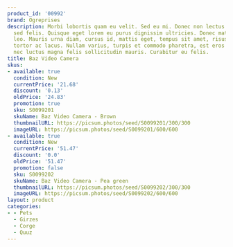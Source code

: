 ```yaml
---
product_id: '00992'
brand: Ogreprises
description: Morbi lobortis quam eu velit. Sed eu mi. Donec non lectus. Vestibulum
  sed felis. Quisque eget lorem eu purus dignissim ultricies. Donec mattis semper
  leo. Mauris urna diam, cursus id, mattis eget, tempus sit amet, risus. Donec vestibulum
  tortor ac lacus. Nullam varius, turpis et commodo pharetra, est eros bibendum elit,
  nec luctus magna felis sollicitudin mauris. Curabitur eu felis.
title: Baz Video Camera
skus:
- available: true
  condition: New
  currentPrice: '21.68'
  discount: '0.13'
  oldPrice: '24.83'
  promotion: true
  sku: S0099201
  skuName: Baz Video Camera - Brown
  thumbnailURL: https://picsum.photos/seed/S0099201/300/300
  imageURL: https://picsum.photos/seed/S0099201/600/600
- available: true
  condition: New
  currentPrice: '51.47'
  discount: '0.0'
  oldPrice: '51.47'
  promotion: false
  sku: S0099202
  skuName: Baz Video Camera - Pea green
  thumbnailURL: https://picsum.photos/seed/S0099202/300/300
  imageURL: https://picsum.photos/seed/S0099202/600/600
layout: product
categories:
- - Pets
  - Girzes
  - Corge
  - Quuz
---
```

